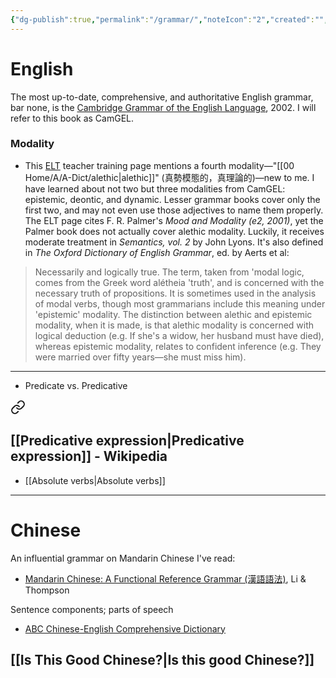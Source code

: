 ```yaml
---
{"dg-publish":true,"permalink":"/grammar/","noteIcon":"2","created":"","updated":""}
---
```


# English
The most up-to-date, comprehensive, and authoritative English grammar, bar none, is the [Cambridge Grammar of the English Language](https://www.cambridge.org/core/books/cambridge-grammar-of-the-english-language/A78402ABF5176AD283494180BCA2046F), 2002. I will refer to this book as CamGEL.

### Modality
- This [ELT](https://www.eltconcourse.com/training/inservice/modality/types_of_modality.html) teacher training page mentions a fourth modality—"[[00 Home/A/A-Dict/alethic\|alethic]]" (真勢模態的，真理論的)—new to me. I have learned about not two but three modalities from CamGEL: epistemic, deontic, and dynamic. Lesser grammar books cover only the first two, and may not even use those adjectives to name them properly. The ELT page cites F. R. Palmer's *Mood and Modality (e2, 2001)*, yet the Palmer book does not actually cover alethic modality. Luckily, it receives moderate treatment in *Semantics, vol. 2* by John Lyons. It's also defined in *The Oxford Dictionary of English Grammar*, ed. by Aerts et al:

> Necessarily and logically true.
The term, taken from 'modal logic, comes from the Greek word alétheia 'truth', and is concerned with the necessary truth of propositions. It is sometimes used in the analysis of modal verbs, though most grammarians include this meaning under 'epistemic' modality. The distinction between alethic and epistemic modality, when it is made, is that alethic modality is concerned with logical deduction (e.g. If she's a widow, her husband must have died), whereas epistemic modality, relates to confident inference (e.g. They were married over fifty years—she must miss him).



---
- Predicate vs. Predicative


<div class="transclusion internal-embed is-loaded"><a class="markdown-embed-link" href="/glasp/#5def57" aria-label="Open link"><svg xmlns="http://www.w3.org/2000/svg" width="24" height="24" viewBox="0 0 24 24" fill="none" stroke="currentColor" stroke-width="2" stroke-linecap="round" stroke-linejoin="round" class="svg-icon lucide-link"><path d="M10 13a5 5 0 0 0 7.54.54l3-3a5 5 0 0 0-7.07-7.07l-1.72 1.71"></path><path d="M14 11a5 5 0 0 0-7.54-.54l-3 3a5 5 0 0 0 7.07 7.07l1.71-1.71"></path></svg></a><div class="markdown-embed">



## [[Predicative expression\|Predicative expression]] - Wikipedia

</div></div>


- [[Absolute verbs\|Absolute verbs]]

---
# Chinese
An influential grammar on Mandarin Chinese I've read:
- [Mandarin Chinese: A Functional Reference Grammar (漢語語法)](https://www.crane.com.tw/crane/index.php?action=product_detail&prod_no=P0116400136223), Li & Thompson

Sentence components; parts of speech
- [ABC Chinese-English Comprehensive Dictionary](https://android.pleco.com/manual/240/abc.html) 

## [[Is This Good Chinese?\|Is this good Chinese?]]

